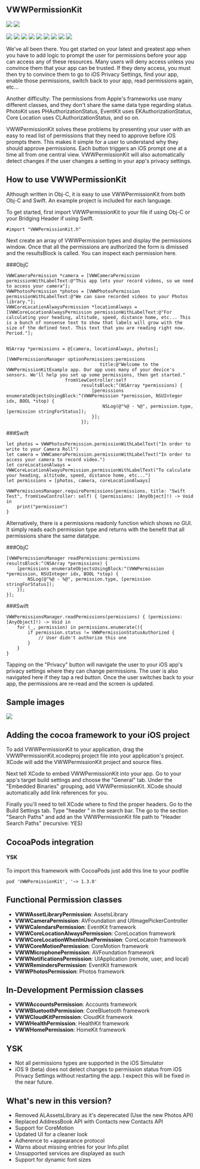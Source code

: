 ## VWWPermissionKit

[![](https://img.shields.io/badge/License-MIT-00ff00.svg)](https://github.com/zakkhoyt)
[![](https://img.shields.io/badge/Pod-1.1.2-0000ff.svg)](https://github.com/zakkhoyt)

[![](https://img.shields.io/badge/iOS-Camera-0000ff.svg)](https://github.com/zakkhoyt)
[![](https://img.shields.io/badge/iOS-Calendar-0000ff.svg)](https://github.com/zakkhoyt)
[![](https://img.shields.io/badge/iOS-Contacts-0000ff.svg)](https://github.com/zakkhoyt)
[![](https://img.shields.io/badge/iOS-CoreLocation-0000ff.svg)](https://github.com/zakkhoyt)
[![](https://img.shields.io/badge/iOS-CoreMotion-0000ff.svg)](https://github.com/zakkhoyt)
[![](https://img.shields.io/badge/iOS-Notifications-0000ff.svg)](https://github.com/zakkhoyt)
[![](https://img.shields.io/badge/iOS-Microphone-0000ff.svg)](https://github.com/zakkhoyt)
[![](https://img.shields.io/badge/iOS-Reminders-0000ff.svg)](https://github.com/zakkhoyt)
[![](https://img.shields.io/badge/iOS-Photos-0000ff.svg)](https://github.com/zakkhoyt)

We've all been there. You get started on your latest and greatest app when you have to add logic to prompt the user for permissions before your app can access any of these resources. Many users will deny access unless you convince them that your app can be trusted. If they deny access, you must then try to convince them to go to iOS Privacy Settings, find your app, enable those permissions, switch back to your app, read permissions again, etc...

Another difficulty: The permissions from Apple's frameworks use many different classes, and they don't share the same data type regarding status. PhotoKit uses PHAuthorizationStatus, EventKit uses EKAuthorizationStatus, Core Location uses CLAuthorizationStatus, and so on.

VWWPermissionKit solves these problems by presenting your user with an easy to read list of permissions that they need to approve before iOS prompts them. This makes it simple for a user to understand why they should approve permissions. Each button triggers an iOS prompt one at a time all from one central view. VWWPermissionKit will also automatically detect changes if the user changes a setting in your app's privacy settings.

## How to use VWWPermissionKit

Although written in Obj-C, it is easy to use VWWPermissionKit from both Obj-C and Swift. An example project is included for each language. 

To get started, first import VWWPermissionKit to your file if using Obj-C or your Bridging Header if using Swift.

```
#import "VWWPermissionKit.h"
```

Next create an array of VWWPermission types and display the permissions window. Once that all the permissions are authorized the form is dimissed and the resultsBlock is called. You can inspect each permission here. 

###ObjC
```
VWWCameraPermission *camera = [VWWCameraPermission permissionWithLabelText:@"This app lets your record videos, so we need to access your camera"];
VWWPhotosPermission *photos = [VWWPhotosPermission permissionWithLabelText:@"We can save recorded videos to your Photos library."];
VWWCoreLocationAlwaysPermission *locationAlways = [VWWCoreLocationAlwaysPermission permissionWithLabelText:@"For calculating your heading, altitude, speed, distance home, etc... This is a bunch of nonsense text to show that labels will grow with the size of the defined text. This text that you are reading right now. Period."];


NSArray *permissions = @[camera, locationAlways, photos];

[VWWPermissionsManager optionPermissions:permissions
                                   title:@"Welcome to the VWWPermissionKitExample app. Our app uses many of your device's sensors. We'll help you set up some permissions, then get started."
                      fromViewController:self
                            resultsBlock:^(NSArray *permissions) {
                                [permissions enumerateObjectsUsingBlock:^(VWWPermission *permission, NSUInteger idx, BOOL *stop) {
                                    NSLog(@"%@ - %@", permission.type, [permission stringForStatus]);
                                }];
                            }];
```

###Swift
```
let photos = VWWPhotosPermission.permissionWithLabelText("In order to write to your Camera Roll")
let camera = VWWCameraPermission.permissionWithLabelText("In order to access your camera to record video.")
let coreLocationAlways = VWWCoreLocationAlwaysPermission.permissionWithLabelText("To calculate your heading, altitude, speed, distance home, etc...")
let permissions = [photos, camera, coreLocationAlways]

VWWPermissionsManager.requirePermissions(permissions, title: "Swift Test", fromViewController: self) { (permissions: [AnyObject]!) -> Void in
    print("permission")
}

```

Alternatively, there is a permissions readonly function which shows no GUI. It simply reads each permission type and returns with the benefit that all permissions share the same datatype. 

###ObjC
```
[VWWPermissionsManager readPermissions:permissions resultsBlock:^(NSArray *permissions) {
    [permissions enumerateObjectsUsingBlock:^(VWWPermission *permission, NSUInteger idx, BOOL *stop) {
        NSLog(@"%@ - %@", permission.type, [permission stringForStatus]);
    }];
}];

```


###Swift
```
VWWPermissionsManager.readPermissions(permissions) { (permissions:[AnyObject]!) -> Void in
    for (_, permission) in permissions.enumerate(){
        if permission.status != VWWPermissionStatusAuthorized {
            // User didn't authorize this one
        }
    }
}
```



Tapping on the "Privacy" button will navigate the user to your iOS app's privacy settings where they can change permissions. The user is also navigated here if they tap a red button. Once the user switches back to your app, the permissions are re-read and the screen is updated.


## Sample images ##

![](http://i.imgur.com/HWw9OXN.gif)



## Adding the cocoa framework to your iOS project ##
To add VWWPermissionKit to your application, drag the VWWPermissionKit.xcodeproj project file into your application's project. XCode will add the VWWPermissionKit project and source files.

Next tell XCode to embed VWWPermissionKit into your app. Go to your app's target build settings and choose the "General" tab. Under the "Embedded Binaries" grouping, add VWWPermissionKit. XCode should automatically add link references for you.

Finally you'll need to tell XCode where to find the proper headers. Go to the Build Settings tab. Type "header " in the search bar. The go to the section "Search Paths" and add an the VWWPermissionKit file path to "Header Search Paths" (recursive: YES)

## CocoaPods integration

#### YSK 
To import this framework with CocoaPods just add this line to your podfile

```
pod 'VWWPermissionKit', '~> 1.3.0'
```

## Functional Permission classes ##
- **VWWAssetLibraryPermission**: AssetsLibrary
- **VWWCameraPermission**: AVFoundation and UIImagePickerController
- **VWWCalendarsPermission**: EventKit framework
- **VWWCoreLocationAlwaysPermission**: CoreLocation framework
- **VWWCoreLocationWhenInUsePermission**: CoreLocatoin framework
- **VWWCoreMotionPermission**: CoreMotion framework
- **VWWMicrophonePermission**: AVFoundation framework
- **VWWNotificationsPermission**: UIApplication (remote, user, and local)
- **VWWRemindersPermission**: EventKit framework
- **VWWPhotosPermission**: Photos framework

## In-Development Permission classes ##
- **VWWAccountsPermission**: Accounts framework
- **VWWBluetoothPermission**: CoreBluetooth framework
- **VWWCloudKitPermission**: CloudKit framework
- **VWWHealthPermission**: HealthKit framework
- **VWWHomePermission**: HomeKit framework

## YSK ##
- Not all permissions types are supported in the iOS Simulator
- iOS 9 (beta) does not detect changes to permission status from iOS Privacy Settings without restarting the app. I expect this will be fixed in the near future. 

## What's new in this version? ##
- Removed ALAssetsLibrary as it's deperecated (Use the new Photos API)
- Replaced AddressBook API with Contacts new Contacts API
- Support for CoreMotion
- Updated UI for a cleaner look
- Adherence to +appearance protocol
- Warns about missing entries for your Info.plist
- Unsupported services are displayed as such
- Support for dynamic font sizes



